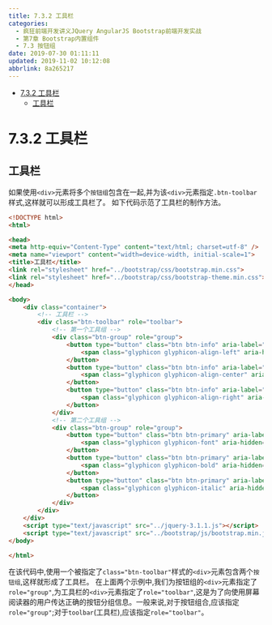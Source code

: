 ```yaml
---
title: 7.3.2 工具栏
categories: 
  - 疯狂前端开发讲义JQuery AngularJS Bootstrap前端开发实战
  - 第7章 Bootstrap内置组件
  - 7.3 按钮组
date: 2019-07-30 01:11:11
updated: 2019-11-02 10:12:08
abbrlink: 8a265217
---
```

<div id='my_toc'>

- [7.3.2 工具栏](/JavaReadingNotes/8a265217/#7-3-2-工具栏)
    - [工具栏](/JavaReadingNotes/8a265217/#工具栏)

</div>
<!--more-->
<script>if (navigator.platform.toLowerCase() == 'win32'){document.getElementById('my_toc').style.display = 'none';}</script>

<!--end-->
<!--SSTStart-->
# 7.3.2 工具栏 #
## 工具栏 ##
如果使用`<div>`元素将多个`按钮组`包含在一起,并为该`<div>`元素指定`.btn-toolbar` 样式,这样就可以形成工具栏了。
如下代码示范了工具栏的制作方法。
```html
<!DOCTYPE html>
<html>

<head>
<meta http-equiv="Content-Type" content="text/html; charset=utf-8" />
<meta name="viewport" content="width=device-width, initial-scale=1">
<title>工具栏</title>
<link rel="stylesheet" href="../bootstrap/css/bootstrap.min.css">
<link rel="stylesheet" href="../bootstrap/css/bootstrap-theme.min.css">
</head>

<body>
    <div class="container">
        <!-- 工具栏 -->
        <div class="btn-toolbar" role="toolbar">
            <!-- 第一个工具组 -->
            <div class="btn-group" role="group">
                <button type="button" class="btn btn-info" aria-label="左对齐">
                    <span class="glyphicon glyphicon-align-left" aria-hidden="true"></span>
                </button>
                <button type="button" class="btn btn-info" aria-label="居中对齐">
                    <span class="glyphicon glyphicon-align-center" aria-hidden="true"></span>
                </button>
                <button type="button" class="btn btn-info" aria-label="右对齐">
                    <span class="glyphicon glyphicon-align-right" aria-hidden="true"></span>
                </button>
            </div>
            <!-- 第二个工具组 -->
            <div class="btn-group" role="group">
                <button type="button" class="btn btn-primary" aria-label="字体">
                    <span class="glyphicon glyphicon-font" aria-hidden="true"></span>
                </button>
                <button type="button" class="btn btn-primary" aria-label="加粗">
                    <span class="glyphicon glyphicon-bold" aria-hidden="true"></span>
                </button>
                <button type="button" class="btn btn-primary" aria-label="斜体">
                    <span class="glyphicon glyphicon-italic" aria-hidden="true"></span>
                </button>
            </div>
        </div>
    </div>
    <script type="text/javascript" src="../jquery-3.1.1.js"></script>
    <script type="text/javascript" src="../bootstrap/js/bootstrap.min.js"></script>
</body>

</html>
```
在该代码中,使用一个被指定了`class="btn-toolbar"`样式的`<div>`元素包含两个`按钮组`,这样就形成了工具栏。
在上面两个示例中,我们为按钮组的`<div>`元素指定了`role="group"`,为工具栏的`<div>`元素指定了`role="toolbar"`,这是为了向使用屏幕阅读器的用户传达正确的按钮分组信息。一般来说,对于按钮组合,应该指定`role="group"`;对于`toolbar`(工具栏),应该指定`role="toolbar"`。
<!--SSTStop-->

